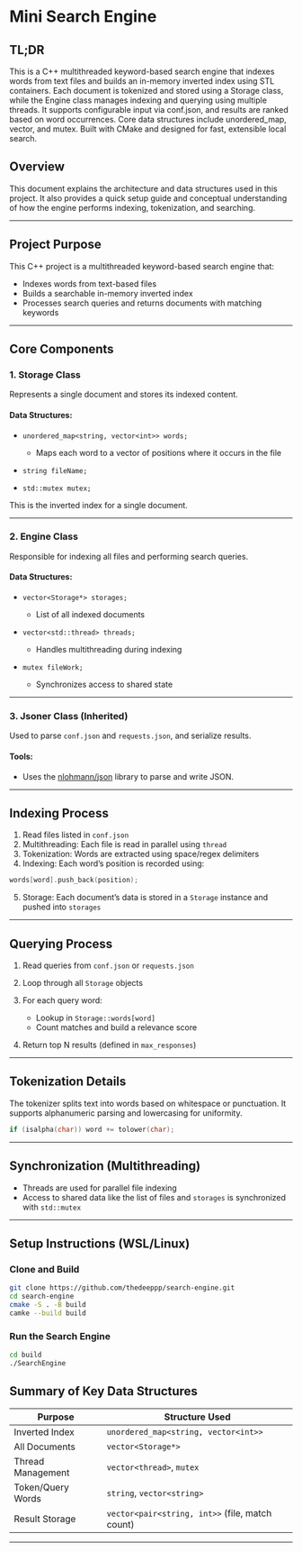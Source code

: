# Mini Search Engine

## TL;DR

This is a C++ multithreaded keyword-based search engine that indexes words from text files and builds an in-memory inverted index using STL containers. Each document is tokenized and stored using a Storage class, while the Engine class manages indexing and querying using multiple threads. It supports configurable input via conf.json, and results are ranked based on word occurrences. Core data structures include unordered_map, vector, and mutex. Built with CMake and designed for fast, extensible local search.

## Overview

This document explains the architecture and data structures used in this project. It also provides a quick setup guide and conceptual understanding of how the engine performs indexing, tokenization, and searching.

---

## Project Purpose

This C++ project is a multithreaded keyword-based search engine that:

* Indexes words from text-based files
* Builds a searchable in-memory inverted index
* Processes search queries and returns documents with matching keywords

---

## Core Components

### 1. Storage Class

Represents a single document and stores its indexed content.

#### Data Structures:

* `unordered_map<string, vector<int>> words;`

  * Maps each word to a vector of positions where it occurs in the file
* `string fileName;`
* `std::mutex mutex;`

This is the inverted index for a single document.

---

### 2. Engine Class

Responsible for indexing all files and performing search queries.

#### Data Structures:

* `vector<Storage*> storages;`

  * List of all indexed documents
* `vector<std::thread> threads;`

  * Handles multithreading during indexing
* `mutex fileWork;`

  * Synchronizes access to shared state

---

### 3. Jsoner Class (Inherited)

Used to parse `conf.json` and `requests.json`, and serialize results.

#### Tools:

* Uses the [nlohmann/json](https://github.com/nlohmann/json) library to parse and write JSON.

---

## Indexing Process

1. Read files listed in `conf.json`
2. Multithreading: Each file is read in parallel using `thread`
3. Tokenization: Words are extracted using space/regex delimiters
4. Indexing: Each word’s position is recorded using:

```cpp
words[word].push_back(position);
```

5. Storage: Each document’s data is stored in a `Storage` instance and pushed into `storages`

---

## Querying Process

1. Read queries from `conf.json` or `requests.json`
2. Loop through all `Storage` objects
3. For each query word:

   * Lookup in `Storage::words[word]`
   * Count matches and build a relevance score
4. Return top N results (defined in `max_responses`)

---

## Tokenization Details

The tokenizer splits text into words based on whitespace or punctuation. It supports alphanumeric parsing and lowercasing for uniformity.

```cpp
if (isalpha(char)) word += tolower(char);
```

---

## Synchronization (Multithreading)

* Threads are used for parallel file indexing
* Access to shared data like the list of files and `storages` is synchronized with `std::mutex`

---

## Setup Instructions (WSL/Linux)

### Clone and Build

```bash
git clone https://github.com/thedeeppp/search-engine.git
cd search-engine
cmake -S . -B build
camke --build build 
```


### Run the Search Engine

```bash
cd build
./SearchEngine
```

## Summary of Key Data Structures

| Purpose           | Structure Used                                  |
| ----------------- | ----------------------------------------------- |
| Inverted Index    | `unordered_map<string, vector<int>>`            |
| All Documents     | `vector<Storage*>`                              |
| Thread Management | `vector<thread>`, `mutex`                       |
| Token/Query Words | `string`, `vector<string>`                      |
| Result Storage    | `vector<pair<string, int>>` (file, match count) |

---
